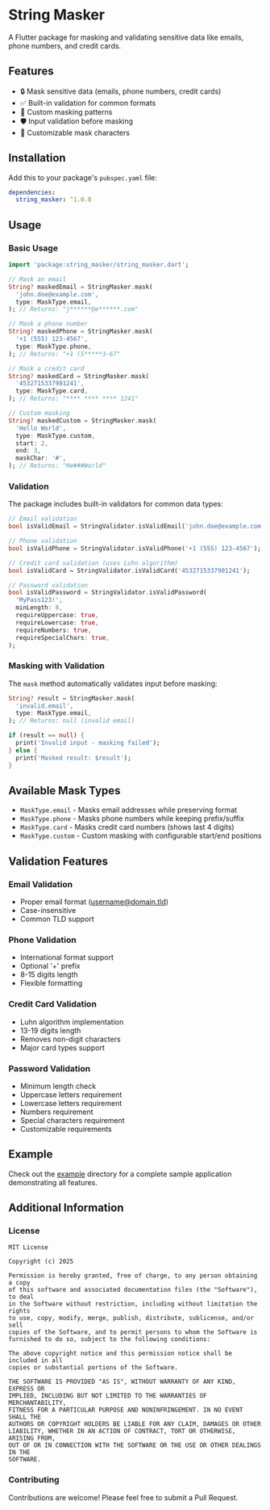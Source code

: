 # String Masker

A Flutter package for masking and validating sensitive data like emails, phone numbers, and credit cards.


## Features

- 🔒 Mask sensitive data (emails, phone numbers, credit cards)
- ✅ Built-in validation for common formats
- 🎯 Custom masking patterns
- 🛡️ Input validation before masking
- 🎨 Customizable mask characters

## Installation

Add this to your package's `pubspec.yaml` file:

```yaml
dependencies:
  string_masker: ^1.0.0
```

## Usage

### Basic Usage

```dart
import 'package:string_masker/string_masker.dart';

// Mask an email
String? maskedEmail = StringMasker.mask(
  'john.doe@example.com',
  type: MaskType.email,
); // Returns: "j******@e******.com"

// Mask a phone number
String? maskedPhone = StringMasker.mask(
  '+1 (555) 123-4567',
  type: MaskType.phone,
); // Returns: "+1 (5*****3-67"

// Mask a credit card
String? maskedCard = StringMasker.mask(
  '4532715337901241',
  type: MaskType.card,
); // Returns: "**** **** **** 1241"

// Custom masking
String? maskedCustom = StringMasker.mask(
  'Hello World',
  type: MaskType.custom,
  start: 2,
  end: 3,
  maskChar: '#',
); // Returns: "He###World"
```

### Validation

The package includes built-in validators for common data types:

```dart
// Email validation
bool isValidEmail = StringValidator.isValidEmail('john.doe@example.com');

// Phone validation
bool isValidPhone = StringValidator.isValidPhone('+1 (555) 123-4567');

// Credit card validation (uses Luhn algorithm)
bool isValidCard = StringValidator.isValidCard('4532715337901241');

// Password validation
bool isValidPassword = StringValidator.isValidPassword(
  'MyPass123!',
  minLength: 8,
  requireUppercase: true,
  requireLowercase: true,
  requireNumbers: true,
  requireSpecialChars: true,
);
```

### Masking with Validation

The `mask` method automatically validates input before masking:

```dart
String? result = StringMasker.mask(
  'invalid.email',
  type: MaskType.email,
); // Returns: null (invalid email)

if (result == null) {
  print('Invalid input - masking failed');
} else {
  print('Masked result: $result');
}
```

## Available Mask Types

- `MaskType.email` - Masks email addresses while preserving format
- `MaskType.phone` - Masks phone numbers while keeping prefix/suffix
- `MaskType.card` - Masks credit card numbers (shows last 4 digits)
- `MaskType.custom` - Custom masking with configurable start/end positions

## Validation Features

### Email Validation
- Proper email format (username@domain.tld)
- Case-insensitive
- Common TLD support

### Phone Validation
- International format support
- Optional '+' prefix
- 8-15 digits length
- Flexible formatting

### Credit Card Validation
- Luhn algorithm implementation
- 13-19 digits length
- Removes non-digit characters
- Major card types support

### Password Validation
- Minimum length check
- Uppercase letters requirement
- Lowercase letters requirement
- Numbers requirement
- Special characters requirement
- Customizable requirements

## Example

Check out the [example](example) directory for a complete sample application demonstrating all features.

## Additional Information

### License

```
MIT License

Copyright (c) 2025

Permission is hereby granted, free of charge, to any person obtaining a copy
of this software and associated documentation files (the "Software"), to deal
in the Software without restriction, including without limitation the rights
to use, copy, modify, merge, publish, distribute, sublicense, and/or sell
copies of the Software, and to permit persons to whom the Software is
furnished to do so, subject to the following conditions:

The above copyright notice and this permission notice shall be included in all
copies or substantial portions of the Software.

THE SOFTWARE IS PROVIDED "AS IS", WITHOUT WARRANTY OF ANY KIND, EXPRESS OR
IMPLIED, INCLUDING BUT NOT LIMITED TO THE WARRANTIES OF MERCHANTABILITY,
FITNESS FOR A PARTICULAR PURPOSE AND NONINFRINGEMENT. IN NO EVENT SHALL THE
AUTHORS OR COPYRIGHT HOLDERS BE LIABLE FOR ANY CLAIM, DAMAGES OR OTHER
LIABILITY, WHETHER IN AN ACTION OF CONTRACT, TORT OR OTHERWISE, ARISING FROM,
OUT OF OR IN CONNECTION WITH THE SOFTWARE OR THE USE OR OTHER DEALINGS IN THE
SOFTWARE.
```

### Contributing

Contributions are welcome! Please feel free to submit a Pull Request.
